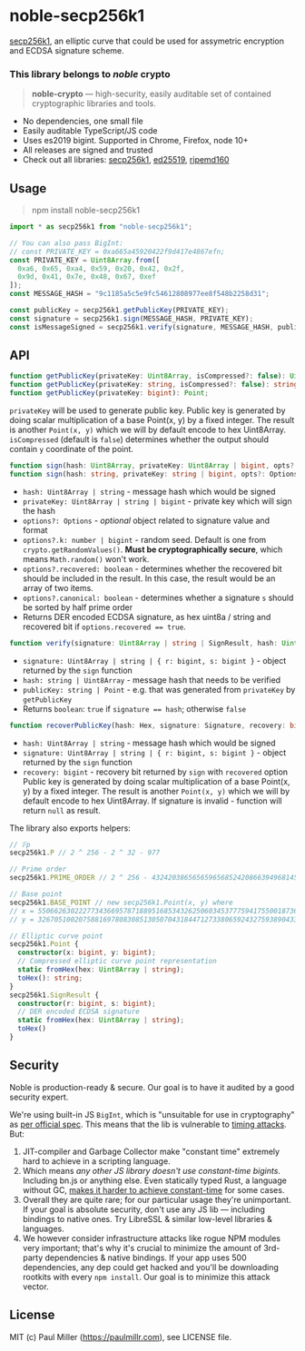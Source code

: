 # noble-secp256k1

[secp256k1](https://en.bitcoin.it/wiki/Secp256k1), an elliptic curve that could be used for assymetric encryption and ECDSA signature scheme.

### This library belongs to *noble* crypto

> **noble-crypto** — high-security, easily auditable set of contained cryptographic libraries and tools.

- No dependencies, one small file
- Easily auditable TypeScript/JS code
- Uses es2019 bigint. Supported in Chrome, Firefox, node 10+
- All releases are signed and trusted
- Check out all libraries:
  [secp256k1](https://github.com/paulmillr/noble-secp256k1),
  [ed25519](https://github.com/paulmillr/noble-ed25519),
  [ripemd160](https://github.com/paulmillr/noble-ripemd160)

## Usage

> npm install noble-secp256k1

```js
import * as secp256k1 from "noble-secp256k1";

// You can also pass BigInt:
// const PRIVATE_KEY = 0xa665a45920422f9d417e4867efn;
const PRIVATE_KEY = Uint8Array.from([
  0xa6, 0x65, 0xa4, 0x59, 0x20, 0x42, 0x2f,
  0x9d, 0x41, 0x7e, 0x48, 0x67, 0xef
]);
const MESSAGE_HASH = "9c1185a5c5e9fc54612808977ee8f548b2258d31";

const publicKey = secp256k1.getPublicKey(PRIVATE_KEY);
const signature = secp256k1.sign(MESSAGE_HASH, PRIVATE_KEY);
const isMessageSigned = secp256k1.verify(signature, MESSAGE_HASH, publicKey);
```

## API

```typescript
function getPublicKey(privateKey: Uint8Array, isCompressed?: false): Uint8Array;
function getPublicKey(privateKey: string, isCompressed?: false): string;
function getPublicKey(privateKey: bigint): Point;
```
`privateKey` will be used to generate public key.
  Public key is generated by doing scalar multiplication of a base Point(x, y) by a fixed
  integer. The result is another `Point(x, y)` which we will by default encode to hex Uint8Array.
`isCompressed` (default is `false`) determines whether the output should contain `y` coordinate of the point.

```typescript
function sign(hash: Uint8Array, privateKey: Uint8Array | bigint, opts?: Options): Uint8Array;
function sign(hash: string, privateKey: string | bigint, opts?: Options): string;
```
- `hash: Uint8Array | string` - message hash which would be signed
- `privateKey: Uint8Array | string | bigint` - private key which will sign the hash
- `options?: Options` - *optional* object related to signature value and format
- `options?.k: number | bigint` - random seed. Default is one from `crypto.getRandomValues()`. **Must be cryptographically secure**, which means `Math.random()` won't work.
- `options?.recovered: boolean` - determines whether the recovered bit should be included in the result. In this case, the result would be an array of two items.
- `options?.canonical: boolean` - determines whether a signature `s` should be sorted by half prime order
- Returns DER encoded ECDSA signature, as hex uint8a / string and recovered bit if `options.recovered == true`.

```typescript
function verify(signature: Uint8Array | string | SignResult, hash: Uint8Array | string): boolean
```
- `signature: Uint8Array | string | { r: bigint, s: bigint }` - object returned by the `sign` function
- `hash: string | Uint8Array` - message hash that needs to be verified
- `publicKey: string | Point` - e.g. that was generated from `privateKey` by `getPublicKey`
- Returns `boolean`: `true` if `signature == hash`; otherwise `false`

```typescript
function recoverPublicKey(hash: Hex, signature: Signature, recovery: bigint): Point | null
```
- `hash: Uint8Array | string` - message hash which would be signed
- `signature: Uint8Array | string | { r: bigint, s: bigint }` - object returned by the `sign` function
- `recovery: bigint` - recovery bit returned by `sign` with `recovered` option
  Public key is generated by doing scalar multiplication of a base Point(x, y) by a fixed
  integer. The result is another `Point(x, y)` which we will by default encode to hex Uint8Array.
  If signature is invalid - function will return `null` as result.

The library also exports helpers:

```typescript
// 𝔽p
secp256k1.P // 2 ^ 256 - 2 ^ 32 - 977

// Prime order
secp256k1.PRIME_ORDER // 2 ^ 256 - 432420386565659656852420866394968145599

// Base point
secp256k1.BASE_POINT // new secp256k1.Point(x, y) where
// x = 55066263022277343669578718895168534326250603453777594175500187360389116729240n
// y = 32670510020758816978083085130507043184471273380659243275938904335757337482424n;

// Elliptic curve point
secp256k1.Point {
  constructor(x: bigint, y: bigint);
  // Compressed elliptic curve point representation
  static fromHex(hex: Uint8Array | string);
  toHex(): string;
}
secp256k1.SignResult {
  constructor(r: bigint, s: bigint);
  // DER encoded ECDSA signature
  static fromHex(hex: Uint8Array | string);
  toHex()
}
```

## Security

Noble is production-ready & secure. Our goal is to have it audited by a good security expert.

We're using built-in JS `BigInt`, which is "unsuitable for use in cryptography" as [per official spec](https://github.com/tc39/proposal-bigint#cryptography). This means that the lib is vulnerable to [timing attacks](https://en.wikipedia.org/wiki/Timing_attack). But:

1. JIT-compiler and Garbage Collector make "constant time" extremely hard to achieve in a scripting language.
2. Which means *any other JS library doesn't use constant-time bigints*. Including bn.js or anything else. Even statically typed Rust, a language without GC, [makes it harder to achieve constant-time](https://www.chosenplaintext.ca/open-source/rust-timing-shield/security) for some cases.
3. Overall they are quite rare; for our particular usage they're unimportant. If your goal is absolute security, don't use any JS lib — including bindings to native ones. Try LibreSSL & similar low-level libraries & languages.
4. We however consider infrastructure attacks like rogue NPM modules very important; that's why it's crucial to minimize the amount of 3rd-party dependencies & native bindings. If your app uses 500 dependencies, any dep could get hacked and you'll be downloading rootkits with every `npm install`. Our goal is to minimize this attack vector.

## License

MIT (c) Paul Miller (https://paulmillr.com), see LICENSE file.
